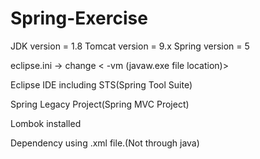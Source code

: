 # Spring-Exercise

JDK version = 1.8
Tomcat version = 9.x 
Spring version = 5

eclipse.ini -> change
<
-vm
(javaw.exe file location)>
>>

Eclipse IDE including STS(Spring Tool Suite)

Spring Legacy Project(Spring MVC Project)

Lombok installed

Dependency using .xml file.(Not through java)



